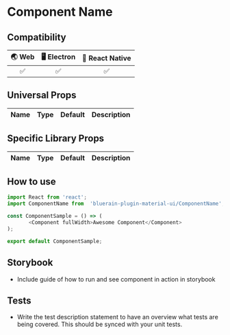 # Component Name

## Compatibility

| 🌏 Web | 🖥 Electron | 📱 React Native |
| :---: | :--------: | :------------: |
|   ✅   |     ✅      |       ✅        |

## Universal Props

| Name | Type | Default | Description |
|:-----|:-----|:--------|:------------|

## Specific Library Props

| Name | Type | Default | Description |
|:-----|:-----|:--------|:------------|

## How to use

```JavaScript
import React from 'react';
import ComponentName from  'bluerain-plugin-material-ui/ComponentName';

const ComponentSample = () => (
       <Component fullWidth>Awesome Component</Component>
);

export default ComponentSample;
```

## Storybook

- Include guide of how to run  and see component in action in storybook

## Tests

- Write the test description statement to have an overview what tests are being covered. This should be synced with your unit tests.
